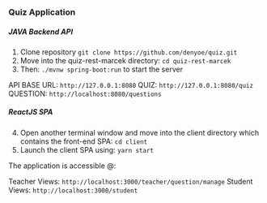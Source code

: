 ### Quiz Application

##### JAVA Backend API

1. Clone repository `git clone https://github.com/denyoe/quiz.git`
2. Move into the quiz-rest-marcek directory: `cd quiz-rest-marcek`
3. Then: `./mvnw spring-boot:run` to start the server

API BASE URL: 	`http://127.0.0.1:8080`
QUIZ: 			`http://127.0.0.1:8080/quiz`
QUESTION: 		`http://localhost:8080/questions`


##### ReactJS SPA

4. Open another terminal window and move into the client directory which contains the front-end SPA: `cd client`
5. Launch the client SPA using: `yarn start`


The application is accessible @:

Teacher Views: `http://localhost:3000/teacher/question/manage`
Student Views: `http://localhost:3000/student`
